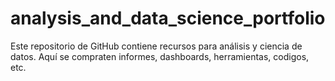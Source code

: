# analysis_and_data_science_portfolio

Este repositorio de GitHub contiene recursos para análisis y ciencia de datos. Aquí se compraten informes, dashboards, herramientas, codigos, etc.
